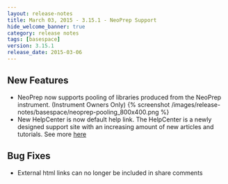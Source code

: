 ```yaml
---
layout: release-notes
title: March 03, 2015 - 3.15.1 - NeoPrep Support
hide_welcome_banner: true
category: release notes
tags: [basespace]
version: 3.15.1
release_date: 2015-03-06
---
```


## New Features ##


- NeoPrep now supports pooling of libraries produced from the NeoPrep instrument. (Instrument Owners Only)
{% screenshot /images/release-notes/basespace/neoprep-pooling_800x400.png %}
- New HelpCenter is now default help link.  The HelpCenter is a newly designed support site with an increasing amount of new articles and tutorials.  See more [here](https://help.basespace.illumina.com "BaseSpace HelpCenter")

## Bug Fixes ##
- External html links can no longer be included in share comments